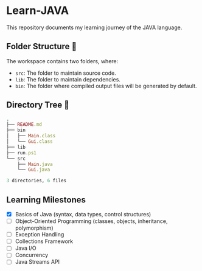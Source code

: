 # Learn-JAVA

This repository documents my learning journey of the JAVA language.

## Folder Structure 📂 

The workspace contains two folders, where:

- `src`: The folder to maintain source code.
- `lib`: The folder to maintain dependencies.
- `bin`: The folder where compiled output files will be generated by default.

## Directory Tree 🌲

```ruby
.
├── README.md
├── bin
│   ├── Main.class
│   └── Gui.class
├── lib
├── run.ps1
└── src
    ├── Main.java
    └── Gui.java

3 directories, 6 files
```

## Learning Milestones

- [x] Basics of Java (syntax, data types, control structures)
- [ ] Object-Oriented Programming (classes, objects, inheritance, polymorphism)
- [ ] Exception Handling
- [ ] Collections Framework
- [ ] Java I/O
- [ ] Concurrency
- [ ] Java Streams API

<!-- ## Learning Milestones

### Basics of Java
- [ ] Introduction to Java and its history
- [ ] Setting up the development environment (JDK, IDEs)
- [ ] Java syntax and structure
- [ ] Data types and variables
- [ ] Operators and expressions
- [ ] Control flow statements (if-else, switch-case)
- [ ] Loops (for, while, do-while)

### Object-Oriented Programming
- [ ] Classes and objects
- [ ] Constructors and initialization blocks
- [ ] Methods and method overloading
- [ ] Encapsulation and access modifiers
- [ ] Inheritance and method overriding
- [ ] Polymorphism
- [ ] Abstract classes and interfaces
- [ ] Static members and nested classes

### Exception Handling
- [ ] Types of exceptions (checked and unchecked)
- [ ] Try-catch block
- [ ] Finally block
- [ ] Throwing exceptions
- [ ] Creating custom exceptions
- [ ] Java 7's try-with-resources statement

### Collections Framework
- [ ] Introduction to Collections Framework
- [ ] List (ArrayList, LinkedList)
- [ ] Set (HashSet, LinkedHashSet, TreeSet)
- [ ] Map (HashMap, LinkedHashMap, TreeMap)
- [ ] Queue (PriorityQueue, LinkedList)
- [ ] Stack and Deque
- [ ] Collections utility class

### Java I/O
- [ ] File handling (File class)
- [ ] Byte streams (InputStream, OutputStream)
- [ ] Character streams (Reader, Writer)
- [ ] Buffered streams
- [ ] Serialization and deserialization
- [ ] Java NIO (new I/O)
- [ ] Reading and writing files with Java 8's `Files` class

### Concurrency
- [ ] Introduction to concurrency and multithreading
- [ ] Creating and running threads (Thread class, Runnable interface)
- [ ] Thread lifecycle and states
- [ ] Synchronization and locks
- [ ] Executor framework
- [ ] Callable and Future
- [ ] Fork/Join framework
- [ ] Concurrent collections

### Java Streams API
- [ ] Introduction to Streams
- [ ] Creating streams
- [ ] Intermediate operations (filter, map, sorted, etc.)
- [ ] Terminal operations (forEach, collect, reduce, etc.)
- [ ] Parallel streams
- [ ] Collectors and custom collectors

### Advanced Topics
- [ ] Generics
- [ ] Lambda expressions and functional interfaces
- [ ] Annotations
- [ ] Reflection API
- [ ] Java Memory Model and garbage collection
- [ ] JVM internals
- [ ] Modules (Java 9+)
- [ ] Scripting with Java (Nashorn, GraalVM)
- [ ] JavaFX for GUI development

### Testing
- [ ] JUnit basics
- [ ] Writing and running tests
- [ ] Test-driven development (TDD)
- [ ] Mocking and stubbing with Mockito

### Build Tools and Dependency Management
- [ ] Introduction to build tools (Maven, Gradle)
- [ ] Project structure and conventions
- [ ] Managing dependencies
- [ ] Build lifecycle and plugins
- [ ] Continuous integration (Jenkins, Travis CI)

### Web Development
- [ ] Introduction to servlets and JSP
- [ ] Basics of web application architecture
- [ ] Spring Framework basics
- [ ] Building RESTful web services with Spring Boot
- [ ] Working with databases (JDBC, JPA, Hibernate)

### Best Practices
- [ ] Code conventions and style guides
- [ ] Effective Java practices
- [ ] Design patterns
- [ ] Writing clean and maintainable code
- [ ] Performance tuning and optimization -->
